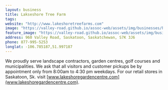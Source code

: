 ```yaml
---
layout: business
title: Lakseshore Tree Farm
tags:
website: "http://www.lakeshoretreefarms.com"
image: "https://valley-road.github.io/assoc-web/assets/img/businesses/hero-lakeshore-tree-farm.jpg"
feature_image: "https://valley-road.github.io/assoc-web/assets/img/businesses/image-lakeshore-tree-farm.jpg"
address: 960 Valley Road, Saskatoon, Saskatchewan, S7K 3J6
phone: 877-995-5253
longlat: -106.785187,51.997187
---
```

We proudly serve landscape contractors, garden centres, golf courses and municipalities.  We ask that all visitors and customer pickups be by appointment only from 8:00am to 4:30 pm weekdays.  For our retail stores in Saskatoon, Sk. visit [www.lakeshoregardencentre.com](www.lakeshoregardencentre.com).
